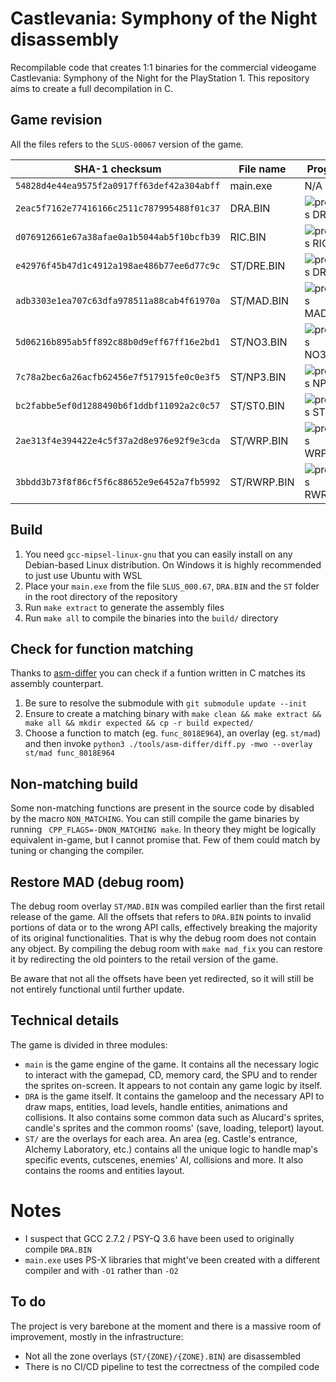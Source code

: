 # Castlevania: Symphony of the Night disassembly

Recompilable code that creates 1:1 binaries for the commercial videogame Castlevania: Symphony of the Night for the PlayStation 1. This repository aims to create a full decompilation in C.

## Game revision

All the files refers to the `SLUS-00067` version of the game.

| SHA-1 checksum                             | File name  | Progress
|--------------------------------------------|------------|----------
| `54828d4e44ea9575f2a0917ff63def42a304abff` | main.exe   | N/A 
| `2eac5f7162e77416166c2511c787995488f01c37` | DRA.BIN    | ![progress DRA.BIN](https://img.shields.io/endpoint?url=https://raw.githubusercontent.com/Xeeynamo/sotn-decomp/gh-pages/assets/progress-dra.json)
| `d076912661e67a38afae0a1b5044ab5f10bcfb39` | RIC.BIN    | ![progress RIC.BIN](https://img.shields.io/endpoint?url=https://raw.githubusercontent.com/Xeeynamo/sotn-decomp/gh-pages/assets/progress-ric.json)
| `e42976f45b47d1c4912a198ae486b77ee6d77c9c` | ST/DRE.BIN | ![progress DRE.BIN](https://img.shields.io/endpoint?url=https://raw.githubusercontent.com/Xeeynamo/sotn-decomp/gh-pages/assets/progress-dre.json)
| `adb3303e1ea707c63dfa978511a88cab4f61970a` | ST/MAD.BIN | ![progress MAD.BIN](https://img.shields.io/endpoint?url=https://raw.githubusercontent.com/Xeeynamo/sotn-decomp/gh-pages/assets/progress-mad.json)
| `5d06216b895ab5ff892c88b0d9eff67ff16e2bd1` | ST/NO3.BIN | ![progress NO3.BIN](https://img.shields.io/endpoint?url=https://raw.githubusercontent.com/Xeeynamo/sotn-decomp/gh-pages/assets/progress-no3.json)
| `7c78a2bec6a26acfb62456e7f517915fe0c0e3f5` | ST/NP3.BIN | ![progress NP3.BIN](https://img.shields.io/endpoint?url=https://raw.githubusercontent.com/Xeeynamo/sotn-decomp/gh-pages/assets/progress-np3.json)
| `bc2fabbe5ef0d1288490b6f1ddbf11092a2c0c57` | ST/ST0.BIN | ![progress ST0.BIN](https://img.shields.io/endpoint?url=https://raw.githubusercontent.com/Xeeynamo/sotn-decomp/gh-pages/assets/progress-st0.json)
| `2ae313f4e394422e4c5f37a2d8e976e92f9e3cda` | ST/WRP.BIN | ![progress WRP.BIN](https://img.shields.io/endpoint?url=https://raw.githubusercontent.com/Xeeynamo/sotn-decomp/gh-pages/assets/progress-wrp.json)
| `3bbdd3b73f8f86cf5f6c88652e9e6452a7fb5992` | ST/RWRP.BIN | ![progress RWRP.BIN](https://img.shields.io/endpoint?url=https://raw.githubusercontent.com/Xeeynamo/sotn-decomp/gh-pages/assets/progress-rwrp.json)

## Build

1. You need `gcc-mipsel-linux-gnu` that you can easily install on any Debian-based Linux distribution. On Windows it is highly recommended to just use Ubuntu with WSL
1. Place your `main.exe` from the file `SLUS_000.67`, `DRA.BIN` and the `ST` folder in the root directory of the repository
1. Run `make extract` to generate the assembly files
1. Run `make all` to compile the binaries into the `build/` directory

## Check for function matching

Thanks to [asm-differ](https://github.com/simonlindholm/asm-differ) you can check if a funtion written in C matches its assembly counterpart.

1. Be sure to resolve the submodule with `git submodule update --init`
1. Ensure to create a matching binary with `make clean && make extract && make all && mkdir expected && cp -r build expected/`
1. Choose a function to match (eg. `func_8018E964`), an overlay (eg. `st/mad`) and then invoke `python3 ./tools/asm-differ/diff.py -mwo --overlay st/mad func_8018E964`

## Non-matching build

Some non-matching functions are present in the source code by disabled by the macro `NON_MATCHING`. You can still compile the game binaries by running ` CPP_FLAGS=-DNON_MATCHING make`. In theory they might be logically equivalent in-game, but I cannot promise that. Few of them could match by tuning or changing the compiler.

## Restore MAD (debug room)

The debug room overlay `ST/MAD.BIN` was compiled earlier than the first retail release of the game. All the offsets that refers to `DRA.BIN` points to invalid portions of data or to the wrong API calls, effectively breaking the majority of its original functionalities. That is why the debug room does not contain any object. By compiling the debug room with `make mad_fix` you can restore it by redirecting the old pointers to the retail version of the game. 

Be aware that not all the offsets have been yet redirected, so it will still be not entirely functional until further update.

## Technical details

The game is divided in three modules:

* `main` is the game engine of the game. It contains all the necessary logic to interact with the gamepad, CD, memory card, the SPU and to render the sprites on-screen. It appears to not contain any game logic by itself.
* `DRA` is the game itself. It contains the gameloop and the necessary API to draw maps, entities, load levels, handle entities, animations and collisions. It also contains some common data such as Alucard's sprites, candle's sprites and the common rooms' (save, loading, teleport) layout.
* `ST/` are the overlays for each area. An area (eg. Castle's entrance, Alchemy Laboratory, etc.) contains all the unique logic to handle map's specific events, cutscenes, enemies' AI, collisions and more. It also contains the rooms and entities layout.

# Notes

* I suspect that GCC 2.7.2 / PSY-Q 3.6 have been used to originally compile `DRA.BIN`
* `main.exe` uses PS-X libraries that might've been created with a different compiler and with `-O1` rather than `-O2`

## To do

The project is very barebone at the moment and there is a massive room of improvement, mostly in the infrastructure:

* Not all the zone overlays (`ST/{ZONE}/{ZONE}.BIN`) are disassembled
* There is no CI/CD pipeline to test the correctness of the compiled code
